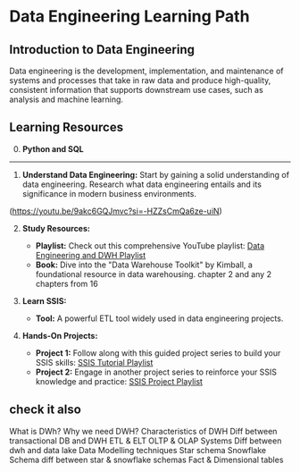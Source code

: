 # Data Engineering Learning Path



## Introduction to Data Engineering

Data engineering is the development, implementation, and maintenance of systems and processes that take in raw data and produce high-quality, consistent information that supports downstream use cases, such as analysis and machine learning.

## Learning Resources

0. **Python and SQL**
----
1. **Understand Data Engineering:** Start by gaining a solid understanding of data engineering. Research what data engineering entails and its significance in modern business environments.

(https://youtu.be/9akc6GQJmvc?si=-HZZsCmQa6ze-uiN)


2. **Study Resources:**
   - **Playlist:** Check out this comprehensive YouTube playlist: [Data Engineering and DWH Playlist](https://www.youtube.com/playlist?list=PLxNoJq6k39G_m6DYjpz-V92DkaQEiXxkF)
   - **Book:** Dive into the "Data Warehouse Toolkit" by Kimball, a foundational resource in data warehousing.  chapter 2 and any 2 chapters from 16

3. **Learn SSIS:**
   - **Tool:**  A powerful ETL tool widely used in data engineering projects.

4. **Hands-On Projects:**
   - **Project 1:** Follow along with this guided project series to build your SSIS skills: [SSIS Tutorial Playlist](https://www.youtube.com/playlist?list=PLcAbhg_RWLaK-lCH5GxnaVfyeGjrm3QH8)
   - **Project 2:** Engage in another project series to reinforce your SSIS knowledge and practice: [SSIS Project Playlist](https://www.youtube.com/playlist?list=PLcAbhg_RWLaLUaYpAAvOLu2hlyVgZlRjb)

## check it also 

What is DWh? 
Why we need DWH? 
Characteristics of DWH 
Diff between transactional DB and DWH 
ETL & ELT 
OLTP & OLAP Systems
Diff between dwh and data lake 
Data Modelling techniques
Star schema
Snowflake Schema
diff between star & snowflake schemas
Fact & Dimensional tables
